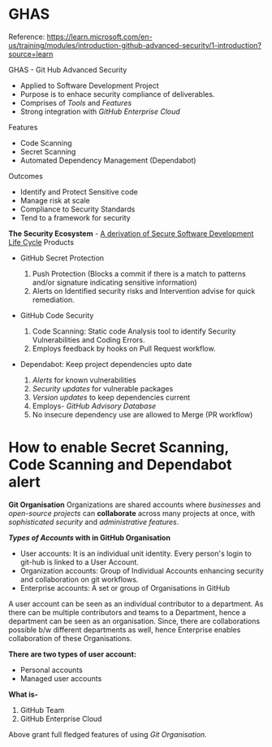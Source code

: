 # GHAS
Reference: https://learn.microsoft.com/en-us/training/modules/introduction-github-advanced-security/1-introduction?source=learn

GHAS - Git Hub Advanced Security

- Applied to Software Development Project
- Purpose is to enhace security compliance of deliverables.
- Comprises of _Tools_ and _Features_
- Strong integration with _GitHub Enterprise Cloud_

Features
- Code Scanning
- Secret Scanning
- Automated Dependency Management (Dependabot)

Outcomes
- Identify and Protect Sensitive code
- Manage risk at scale
- Compliance to Security Standards
- Tend to a framework for security

**The Security Ecosystem** - <u>A derivation of Secure Software Development Life Cycle</u>
Products
- GitHub Secret Protection
  1. Push Protection (Blocks a commit if there is a match to patterns and/or signature indicating sensitive information)
  2. Alerts on Identified security risks and Intervention advise for quick remediation.
     
- GitHub Code Security
  1. Code Scanning: Static code Analysis tool to identify Security Vulnerabilities and Coding Errors.
  2. Employs feedback by hooks on Pull Request workflow.
     
- Dependabot: Keep project dependencies upto date
  1. _Alerts_ for known vulnerabilities
  2. _Security updates_ for vulnerable packages
  3. _Version updates_ to keep dependencies current
  4. Employs- _GitHub Advisory Database_
  5. No insecure dependency use are allowed to Merge (PR workflow)

# How to enable Secret Scanning, Code Scanning and Dependabot alert   
**Git Organisation**
Organizations are shared accounts where _businesses_ and _open-source projects_ can **collaborate** across many projects at once, with _sophisticated security_ and _administrative features_.

**_Types of Accounts_ with in GitHub Organisation**
- User accounts: It is an individual unit identity. Every person's login to git-hub is linked to a User Account.
- Organization accounts: Group of Individual Accounts enhancing security and collaboration on git workflows.
- Enterprise accounts: A set or group of Organisations in GitHub

A user account can be seen as an individual contributor to a department. 
As there can be multiple contributors and teams to a Department, hence a department can be seen as an organisation.
Since, there are collaborations possible b/w different departments as well, hence Enterprise enables collaboration of these Organisations.

**There are two types of user account:**
- Personal accounts
- Managed user accounts
  
**What is-**
1. GitHub Team 
2. GitHub Enterprise Cloud

Above grant full fledged features of using _Git Organisation_. 
